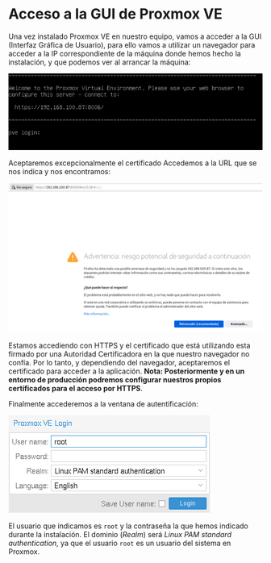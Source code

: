 # Acceso a la GUI de Proxmox VE

Una vez instalado Proxmox VE en nuestro equipo, vamos a acceder a la
GUI (Interfaz Gráfica de Usuario), para ello vamos a utilizar un
navegador para acceder a la IP correspondiente de la máquina donde
hemos hecho la instalación, y que podemos ver al arrancar la máquina:

![acceso](img/acceso1.png)

Aceptaremos excepcionalmente el certificado Accedemos a la URL que se
nos indica y nos encontramos:

![acceso](img/acceso2.png)

Estamos accediendo con HTTPS y el certificado que está utilizando esta
firmado por una Autoridad Certificadora en la que nuestro navegador no
confía. Por lo tanto, y dependiendo del navegador, aceptaremos el
certificado para acceder a la aplicación. **Nota: Posteriormente y en
un entorno de producción podremos configurar nuestros propios
certificados para el acceso por HTTPS**.

Finalmente accederemos a la ventana de autentificación:

![acceso](img/acceso3.png)

El usuario que indicamos es `root` y la contraseña la que hemos
indicado durante la instalación. El dominio (*Realm*) será *Linux PAM
standard authentication*, ya que el usuario `root` es un usuario del
sistema en Proxmox.
